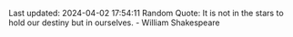 Last updated: 2024-04-02 17:54:11
Random Quote: It is not in the stars to hold our destiny but in ourselves. - William Shakespeare